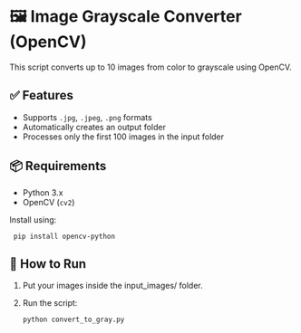 # 🖼️ Image Grayscale Converter (OpenCV)

This script converts up to 10 images from color to grayscale using OpenCV.

## ✅ Features
- Supports `.jpg`, `.jpeg`, `.png` formats
- Automatically creates an output folder
- Processes only the first 100 images in the input folder

## 📦 Requirements
- Python 3.x
- OpenCV (`cv2`)

Install using:

     pip install opencv-python

## 🚀 How to Run

1. Put your images inside the input_images/ folder.

2. Run the script:

       python convert_to_gray.py    
